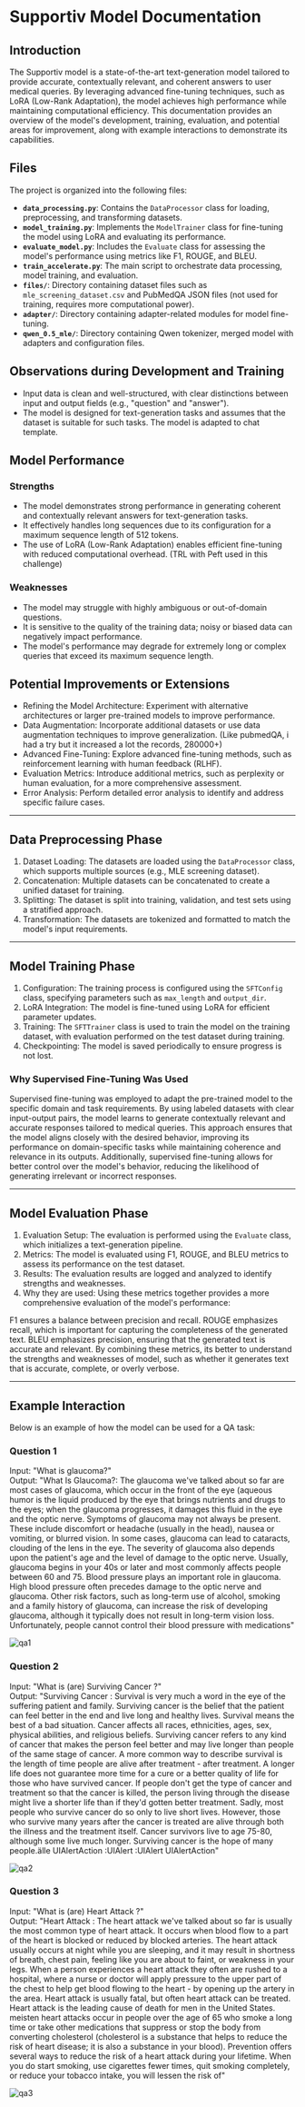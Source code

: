 # Supportiv Model Documentation

## Introduction
The Supportiv model is a state-of-the-art text-generation model tailored to provide accurate, contextually relevant, and coherent answers to user medical queries. By leveraging advanced fine-tuning techniques, such as LoRA (Low-Rank Adaptation), the model achieves high performance while maintaining computational efficiency. This documentation provides an overview of the model's development, training, evaluation, and potential areas for improvement, along with example interactions to demonstrate its capabilities.

## Files
The project is organized into the following files:

- **`data_processing.py`**: Contains the `DataProcessor` class for loading, preprocessing, and transforming datasets.
- **`model_training.py`**: Implements the `ModelTrainer` class for fine-tuning the model using LoRA and evaluating its performance.
- **`evaluate_model.py`**: Includes the `Evaluate` class for assessing the model's performance using metrics like F1, ROUGE, and BLEU.
- **`train_accelerate.py`**: The main script to orchestrate data processing, model training, and evaluation.
- **`files/`**: Directory containing dataset files such as `mle_screening_dataset.csv` and PubMedQA JSON files (not used for training, requires more computational power).
- **`adapter/`**: Directory containing adapter-related modules for model fine-tuning.
- **`qwen_0.5_mle/`**: Directory containing Qwen tokenizer, merged model with adapters and configuration files.


## Observations during Development and Training
- Input data is clean and well-structured, with clear distinctions between input and output fields (e.g., "question" and "answer").
- The model is designed for text-generation tasks and assumes that the dataset is suitable for such tasks. The model is adapted to chat template.

## Model Performance
### Strengths
- The model demonstrates strong performance in generating coherent and contextually relevant answers for text-generation tasks.
- It effectively handles long sequences due to its configuration for a maximum sequence length of 512 tokens.
- The use of LoRA (Low-Rank Adaptation) enables efficient fine-tuning with reduced computational overhead. (TRL with Peft used in this challenge)

### Weaknesses
- The model may struggle with highly ambiguous or out-of-domain questions.
- It is sensitive to the quality of the training data; noisy or biased data can negatively impact performance.
- The model's performance may degrade for extremely long or complex queries that exceed its maximum sequence length.

## Potential Improvements or Extensions
- Refining the Model Architecture: Experiment with alternative architectures or larger pre-trained models to improve performance.
- Data Augmentation: Incorporate additional datasets or use data augmentation techniques to improve generalization. (Like pubmedQA, i had a try but it increased a lot the records, 280000+)
- Advanced Fine-Tuning: Explore advanced fine-tuning methods, such as reinforcement learning with human feedback (RLHF).
- Evaluation Metrics: Introduce additional metrics, such as perplexity or human evaluation, for a more comprehensive assessment.
- Error Analysis: Perform detailed error analysis to identify and address specific failure cases.

---

## Data Preprocessing Phase
1. Dataset Loading: The datasets are loaded using the `DataProcessor` class, which supports multiple sources (e.g., MLE screening dataset).
2. Concatenation: Multiple datasets can be concatenated to create a unified dataset for training.
3. Splitting: The dataset is split into training, validation, and test sets using a stratified approach.
4. Transformation: The datasets are tokenized and formatted to match the model's input requirements.

---

## Model Training Phase
1. Configuration: The training process is configured using the `SFTConfig` class, specifying parameters such as `max_length` and `output_dir`.
2. LoRA Integration: The model is fine-tuned using LoRA for efficient parameter updates.
3. Training: The `SFTTrainer` class is used to train the model on the training dataset, with evaluation performed on the test dataset during training.
4. Checkpointing: The model is saved periodically to ensure progress is not lost.

### Why Supervised Fine-Tuning Was Used
Supervised fine-tuning was employed to adapt the pre-trained model to the specific domain and task requirements. By using labeled datasets with clear input-output pairs, the model learns to generate contextually relevant and accurate responses tailored to medical queries. This approach ensures that the model aligns closely with the desired behavior, improving its performance on domain-specific tasks while maintaining coherence and relevance in its outputs. Additionally, supervised fine-tuning allows for better control over the model's behavior, reducing the likelihood of generating irrelevant or incorrect responses.


---

## Model Evaluation Phase
1. Evaluation Setup: The evaluation is performed using the `Evaluate` class, which initializes a text-generation pipeline.
2. Metrics: The model is evaluated using F1, ROUGE, and BLEU metrics to assess its performance on the test dataset. 
3. Results: The evaluation results are logged and analyzed to identify strengths and weaknesses.
4. Why they are used: Using these metrics together provides a more comprehensive evaluation of the model's performance:

F1 ensures a balance between precision and recall.
ROUGE emphasizes recall, which is important for capturing the completeness of the generated text.
BLEU emphasizes precision, ensuring that the generated text is accurate and relevant.
By combining these metrics, its better to understand the strengths and weaknesses of model, such as whether it generates text that is accurate, complete, or overly verbose.

---

## Example Interaction
Below is an example of how the model can be used for a QA task:

### Question 1
Input: "What is glaucoma?"  
Output: "What Is Glaucoma?: The glaucoma we've talked about so far are most cases of glaucoma, which occur in the front of the eye (aqueous
humor is the liquid produced by the eye that brings nutrients and drugs to the eyes; when the glaucoma progresses, it damages this
fluid in the eye and the optic nerve. Symptoms of glaucoma may not always be present. These include discomfort or headache (usually
in the head), nausea or vomiting, or blurred vision. In some cases, glaucoma can lead to cataracts, clouding of the lens in the eye.
The severity of glaucoma also depends upon the patient's age and the level of damage to the optic nerve. Usually, glaucoma begins in
your 40s or later and most commonly affects people between 60 and 75. Blood pressure plays an important role in glaucoma. High blood
pressure often precedes damage to the optic nerve and glaucoma. Other risk factors, such as long-term use of alcohol, smoking and a
family history of glaucoma, can increase the risk of developing glaucoma, although it typically does not result in long-term vision
loss. Unfortunately, people cannot control their blood pressure with medications"

![qa1](imgs/image.png)

### Question 2
Input: "What is (are) Surviving Cancer ?"  
Output: "Surviving Cancer : Survival is very much a word in the eye of the suffering patient and family. Surviving cancer is the belief that
the patient can feel better in the end and live long and healthy lives. Survival means the best of a bad situation. Cancer affects
all races, ethnicities, ages, sex, physical abilities, and religious beliefs. Surviving cancer refers to any kind of cancer that
makes the person feel better and may live longer than people of the same stage of cancer. A more common way to describe survival is
the length of time people are alive after treatment - after treatment. A longer life does not guarantee more time for a cure or a
better quality of life for those who have survived cancer. If people don't get the type of cancer and treatment so that the cancer is
killed, the person living through the disease might live a shorter life than if they'd gotten better treatment. Sadly, most people
who survive cancer do so only to live short lives. However, those who survive many years after the cancer is treated are alive
through both the illness and the treatment itself. Cancer survivors live to age 75-80, although some live much longer. Surviving
cancer is the hope of many people.älle
UIAlertAction
:UIAlert
:UIAlert
UIAlertAction"

![qa2](imgs/image-1.png)

### Question 3
Input: "What is (are) Heart Attack ?"  
Output: "Heart Attack : The heart attack we've talked about so far is usually the most common type of heart attack. It occurs when blood flow
to a part of the heart is blocked or reduced by blocked arteries. The heart attack usually occurs at night while you are sleeping,
and it may result in shortness of breath, chest pain, feeling like you are about to faint, or weakness in your legs. When a person
experiences a heart attack they often are rushed to a hospital, where a nurse or doctor will apply pressure to the upper part of the
chest to help get blood flowing to the heart - by opening up the artery in the area. Heart attack is usually fatal, but often heart
attack can be treated. Heart attack is the leading cause of death for men in the United States. meisten heart attacks occur in people
over the age of 65 who smoke a long time or take other medications that suppress or stop the body from converting cholesterol
(cholesterol is a substance that helps to reduce the risk of heart disease; it is also a substance in your blood). Prevention offers
several ways to reduce the risk of a heart attack during your lifetime. When you do start smoking, use cigarettes fewer times, quit
smoking completely, or reduce your tobacco intake, you will lessen the risk of"

![qa3](imgs/image-2.png)